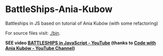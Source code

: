 # BattleShips-Ania-Kubow
Battleships in JS based on tutorial of Ania Kubów (with some refactoring)

For source files visit: [./bin](./bin).

**SEE video [BATTLESHIPS in JavaScript - YouTube](https://youtu.be/U64vIhh0TyM) (thanks to [Code with Ania Kubów - YouTube Channel](https://www.youtube.com/channel/UC5DNytAJ6_FISueUfzZCVsw))**